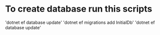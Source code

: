 # To create database run this scripts
'dotnet ef database update'
'dotnet ef migrations add InitialDb'
'dotnet ef database update'